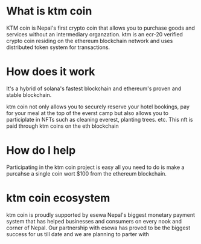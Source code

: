 # What is ktm coin

KTM coin is Nepal's first crypto coin that allows you to purchase goods and services without an intermediary organzation. 
ktm is an ecr-20 verified crypto coin residing on the ethereum blockchain network and uses distributed token system for transactions.

# How does it work
It's a hybrid of solana's fastest blockchain and ethereum's proven and stable blockchain. 

ktm coin not only allows you to securely reserve your hotel bookings, pay for your meal at the top of the everst camp but also allows
you to participlate in NFTs such as cleaning everest, planting trees. etc. This nft is paid through ktm coins on the eth blockchain

# How do I help
Participating in the ktm coin project is easy all you need to do is make a purcahse a single coin wort $100 from the ethereum 
blockchain. 

# ktm coin ecosystem
ktm coin is proudly supported by esewa Nepal's biggest monetary payment system that has helped businesses and consumers on every 
nook and corner of Nepal. Our partnership with esewa has proved to be the biggest success for us till date and we are planning to parter with 



